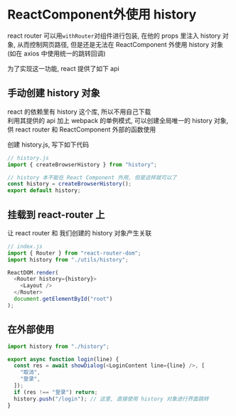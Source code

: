 
# ReactComponent外使用 history

react router 可以用`withRouter`对组件进行包装, 在他的 props 里注入 history 对象, 从而控制网页路径, 但是还是无法在 ReactComponent 外使用 history 对象(如在 axios 中使用统一的跳转回调)

为了实现这一功能, react 提供了如下 api

## 手动创建 history 对象

react 的依赖里有 history 这个库, 所以不用自己下载  
利用其提供的 api 加上 webpack 的单例模式, 可以创建全局唯一的 history 对象, 供 react router 和 ReactComponent 外部的函数使用

创建 history.js, 写下如下代码

```js
// history.js
import { createBrowserHistory } from "history";

// history 本不能在 React Component 外用, 但是这样就可以了
const history = createBrowserHistory();
export default history;
```

## 挂载到 react-router 上

让 react router 和 我们创建的 history 对象产生关联

```js
// index.js
import { Router } from "react-router-dom";
import history from "./utils/history";

ReactDOM.render(
  <Router history={history}>
    <Layout />
  </Router>
  document.getElementById("root")
);
```

## 在外部使用

```js
import history from "./history";

export async function login(line) {
  const res = await showDialog(<LoginContent line={line} />, [
    "取消",
    "登录",
  ]);
  if (res !== "登录") return;
  history.push("/login"); // 这里, 直接使用 history 对象进行界面跳转 
}
```
